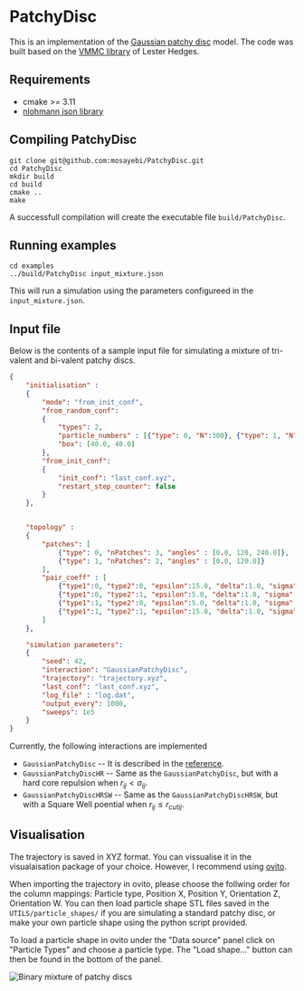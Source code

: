 # PatchyDisc
This is an implementation of the [Gaussian patchy disc](https://arxiv.org/abs/1607.06626) model. The code was built based on the [VMMC library](https://github.com/lohedges/vmmc) of Lester Hedges.

## Requirements
- cmake >= 3.11
- [nlohmann json library](https://github.com/nlohmann/json) 

## Compiling PatchyDisc
```
git clone git@github.com:mosayebi/PatchyDisc.git
cd PatchyDisc
mkdir build
cd build
cmake ..
make
```
A successfull compilation will create the executable file `build/PatchyDisc`.

## Running examples
```
cd examples
../build/PatchyDisc input_mixture.json
```
This will run a simulation using the parameters configureed in the `input_mixture.json`.

## Input file

Below is the contents of a sample input file for simulating a mixture of tri-valent and bi-valent patchy discs.

```json
{
    "initialisation" :
    {
        "mode": "from_init_conf",
        "from_random_conf":
        {
            "types": 2,
            "particle_numbers" : [{"type": 0, "N":300}, {"type": 1, "N":100}],
            "box": [40.0, 40.0]
        },
        "from_init_conf":
        {
            "init_conf": "last_conf.xyz",
            "restart_step_counter": false
        }
    },


    "topology" :
    {
        "patches": [
            {"type": 0, "nPatches": 3, "angles" : [0.0, 120, 240.0]},
            {"type": 1, "nPatches": 2, "angles" : [0.0, 120.0]}
        ],
        "pair_coeff" : [
            {"type1":0, "type2":0, "epsilon":15.0, "delta":1.0, "sigma":1.0, "sigma_p": 0.3, "rcut": 1.5},
            {"type1":0, "type2":1, "epsilon":5.0, "delta":1.0, "sigma":1.0, "sigma_p": 0.3, "rcut": 1.5},
            {"type1":1, "type2":0, "epsilon":5.0, "delta":1.0, "sigma":1.0, "sigma_p": 0.3, "rcut": 1.5},
            {"type1":1, "type2":1, "epsilon":15.0, "delta":1.0, "sigma":1.0, "sigma_p": 0.3, "rcut": 1.5}
        ]
    },

    "simulation parameters":
    {
        "seed": 42,
        "interaction": "GaussianPatchyDisc",
        "trajectory": "trajectory.xyz",
        "last_conf": "last_conf.xyz",
        "log_file" : "log.dat",
        "output_every": 1000,
        "sweeps": 1e5
    }
}
```
Currently, the following interactions are implemented

- `GaussianPatchyDisc` -- It is described in the [reference](https://arxiv.org/abs/1607.06626).
- `GaussianPatchyDiscHR` -- Same as the `GaussianPatchyDisc`, but with a hard core repulsion when $r_{ij} \lt \sigma_{ij}$.
- `GaussianPatchyDiscHRSW` -- Same as the `GaussianPatchyDiscHRSW`, but with a Square Well poential when  $r_{ij} \le {r_{cut}}_{ij}$.

## Visualisation
The trajectory is saved in XYZ format. You can vissualise it in the visualaisation package of your choice. However, I recommend using [ovito](https://www.ovito.org/).

When importing the trajectory in ovito, please choose the follwing order for the column mappings: Particle type, Position X, Position Y, Orientation Z, Orientation W. You can then load particle shape STL files saved in the `UTILS/particle_shapes/` if you are simulating a standard patchy disc, or make your own particle shape using the python script provided.

To load a particle shape in ovito under the "Data source" panel click on "Particle Types" and choose a particle type. The "Load shape..."  button can then be found in the bottom of the panel.


![Binary mixture of patchy discs](mixture.gif)
